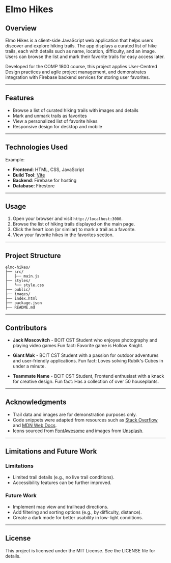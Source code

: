 # Elmo Hikes


## Overview
Elmo Hikes is a client-side JavaScript web application that helps users discover and explore hiking trails. The app displays a curated list of hike trails, each with details such as name, location, difficulty, and an image. Users can browse the list and mark their favorite trails for easy access later.

Developed for the COMP 1800 course, this project applies User-Centred Design practices and agile project management, and demonstrates integration with Firebase backend services for storing user favorites.

---


## Features

- Browse a list of curated hiking trails with images and details
- Mark and unmark trails as favorites
- View a personalized list of favorite hikes
- Responsive design for desktop and mobile

---


## Technologies Used

Example:
- **Frontend**: HTML, CSS, JavaScript
- **Build Tool**: [Vite](https://vitejs.dev/)
- **Backend**: Firebase for hosting
- **Database**: Firestore

---


## Usage

1. Open your browser and visit `http://localhost:3000`.
2. Browse the list of hiking trails displayed on the main page.
3. Click the heart icon (or similar) to mark a trail as a favorite.
4. View your favorite hikes in the favorites section.

---


## Project Structure

```
elmo-hikes/
├── src/
│   ├── main.js
├── styles/
│   └── style.css
├── public/
├── images/
├── index.html
├── package.json
├── README.md
```

---


## Contributors

- **Jack Moscovitch** - BCIT CST Student who enjoyes photography and playing video games Fun fact: Favorite game is Hollow Knight.

- **Giant Mak** - BCIT CST Student with a passion for outdoor adventures and user-friendly applications. Fun fact: Loves solving Rubik's Cubes in under a minute.

- **Teammate Name** - BCIT CST Student, Frontend enthusiast with a knack for creative design. Fun fact: Has a collection of over 50 houseplants.

---


## Acknowledgments

- Trail data and images are for demonstration purposes only.
- Code snippets were adapted from resources such as [Stack Overflow](https://stackoverflow.com/) and [MDN Web Docs](https://developer.mozilla.org/).
- Icons sourced from [FontAwesome](https://fontawesome.com/) and images from [Unsplash](https://unsplash.com/).

---


## Limitations and Future Work
### Limitations

- Limited trail details (e.g., no live trail conditions).
- Accessibility features can be further improved.

### Future Work

- Implement map view and trailhead directions.
- Add filtering and sorting options (e.g., by difficulty, distance).
- Create a dark mode for better usability in low-light conditions.

---


## License

This project is licensed under the MIT License. See the LICENSE file for details.
